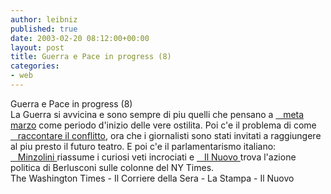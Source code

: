 ```yaml
---
author: leibniz
published: true
date: 2003-02-20 08:12:00+00:00
layout: post
title: Guerra e Pace in progress (8)
categories:
- web
---
```


Guerra e Pace in progress (8)  
 La Guerra si avvicina e sono sempre di piu quelli che pensano a  [   meta marzo][1] come periodo d'inizio delle vere ostilita. Poi c'e il problema di come  [   raccontare il conflitto][2], ora che i giornalisti sono stati invitati a raggiungere al piu presto il futuro teatro. E poi c'e il parlamentarismo italiano:  [   Minzolini ][3]riassume i curiosi veti incrociati e  [   Il Nuovo ][4]trova l'azione politica di Berlusconi sulle colonne del NY Times.  
The Washington Times - Il Corriere della Sera - La Stampa - Il Nuovo

[1]:	http://www.washtimes.com/national/20030220-89227416.htm
[2]:	http://www.corriere.it/edicola/index.jsp?path=PRIMA_PAGINA&doc=RIOTTA
[3]:	http://www.lastampa.it/redazione/editoriali/ngeditoriale1.asp
[4]:	http://www.ilnuovo.it/nuovo/foglia/0,1007,170807,00.html